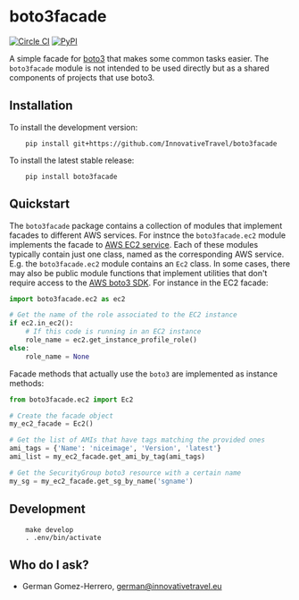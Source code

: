boto3facade
=========================

[![Circle CI](https://circleci.com/gh/InnovativeTravel/boto3facade.svg?style=svg)](https://circleci.com/gh/InnovativeTravel/boto3facade)
[![PyPI](https://img.shields.io/pypi/v/boto3facade.svg?style=flat)](https://pypi.python.org/pypi/boto3facade)

A simple facade for [boto3][boto3] that makes some common tasks easier. The 
`boto3facade` module is not intended to be used directly but as a shared
components of projects that use boto3.


[boto3]: https://github.com/boto/boto3


## Installation

To install the development version:

```
    pip install git+https://github.com/InnovativeTravel/boto3facade
```

To install the latest stable release:

```
    pip install boto3facade
```

## Quickstart

The `boto3facade` package contains a collection of modules that implement
facades to different AWS services. For instnce the `boto3facade.ec2` module
implements the facade to [AWS EC2 service][ec2]. Each of these modules 
typically contain just one class, named as the corresponding AWS service. E.g.
the `boto3facade.ec2` module contains an `Ec2` class. In some cases, there may
also be public module functions that implement utilities that don't require
access to the [AWS boto3 SDK][boto3]. For instance in the EC2 facade:

[ec2]: https://aws.amazon.com/ec2/

```python
import boto3facade.ec2 as ec2

# Get the name of the role associated to the EC2 instance
if ec2.in_ec2():
    # If this code is running in an EC2 instance
    role_name = ec2.get_instance_profile_role()
else:
    role_name = None
```

Facade methods that actually use the `boto3` are implemented as instance
methods:

```python
from boto3facade.ec2 import Ec2

# Create the facade object
my_ec2_facade = Ec2()

# Get the list of AMIs that have tags matching the provided ones
ami_tags = {'Name': 'niceimage', 'Version', 'latest'}
ami_list = my_ec2_facade.get_ami_by_tag(ami_tags)

# Get the SecurityGroup boto3 resource with a certain name
my_sg = my_ec2_facade.get_sg_by_name('sgname')
```


## Development

```
    make develop
    . .env/bin/activate
```


## Who do I ask?

* German Gomez-Herrero, <german@innovativetravel.eu>
